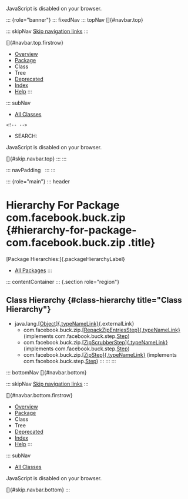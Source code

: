 <div>

JavaScript is disabled on your browser.

</div>

::: {role="banner"}
::: fixedNav
::: topNav
[]{#navbar.top}

::: skipNav
[Skip navigation links](#skip.navbar.top "Skip navigation links")
:::

[]{#navbar.top.firstrow}

-   [Overview](../../../../index.html)
-   [Package](package-summary.html)
-   Class
-   Tree
-   [Deprecated](../../../../deprecated-list.html)
-   [Index](../../../../index-all.html)
-   [Help](../../../../help-doc.html)
:::

::: subNav
-   [All Classes](../../../../allclasses.html)

```{=html}
<!-- -->
```
-   SEARCH:

<div>

<div>

JavaScript is disabled on your browser.

</div>

</div>

[]{#skip.navbar.top}
:::
:::

::: navPadding
 
:::
:::

::: {role="main"}
::: header
# Hierarchy For Package com.facebook.buck.zip {#hierarchy-for-package-com.facebook.buck.zip .title}

[Package Hierarchies:]{.packageHierarchyLabel}

-   [All Packages](../../../../overview-tree.html)
:::

::: contentContainer
::: {.section role="region"}
## Class Hierarchy {#class-hierarchy title="Class Hierarchy"}

-   java.lang.[[Object]{.typeNameLink}](http://docs.oracle.com/javase/7/docs/api/java/lang/Object.html?is-external=true "class or interface in java.lang"){.externalLink}
    -   com.facebook.buck.zip.[[RepackZipEntriesStep]{.typeNameLink}](RepackZipEntriesStep.html "class in com.facebook.buck.zip")
        (implements
        com.facebook.buck.step.[Step](../step/Step.html "interface in com.facebook.buck.step"))
    -   com.facebook.buck.zip.[[ZipScrubberStep]{.typeNameLink}](ZipScrubberStep.html "class in com.facebook.buck.zip")
        (implements
        com.facebook.buck.step.[Step](../step/Step.html "interface in com.facebook.buck.step"))
    -   com.facebook.buck.zip.[[ZipStep]{.typeNameLink}](ZipStep.html "class in com.facebook.buck.zip")
        (implements
        com.facebook.buck.step.[Step](../step/Step.html "interface in com.facebook.buck.step"))
:::
:::
:::

::: bottomNav
[]{#navbar.bottom}

::: skipNav
[Skip navigation links](#skip.navbar.bottom "Skip navigation links")
:::

[]{#navbar.bottom.firstrow}

-   [Overview](../../../../index.html)
-   [Package](package-summary.html)
-   Class
-   Tree
-   [Deprecated](../../../../deprecated-list.html)
-   [Index](../../../../index-all.html)
-   [Help](../../../../help-doc.html)
:::

::: subNav
-   [All Classes](../../../../allclasses.html)

<div>

<div>

JavaScript is disabled on your browser.

</div>

</div>

[]{#skip.navbar.bottom}
:::
